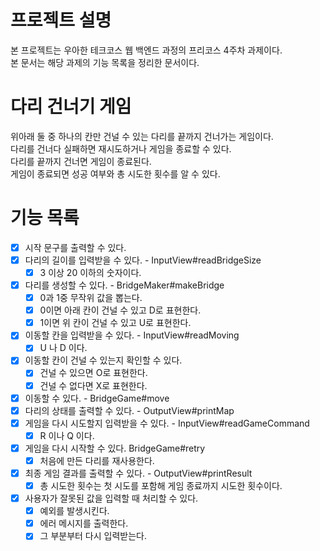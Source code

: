 # 프로젝트 설명
본 프로젝트는 우아한 테크코스 웹 백엔드 과정의 프리코스 4주차 과제이다.  
본 문서는 해당 과제의 기능 목록을 정리한 문서이다.

# 다리 건너기 게임
위아래 둘 중 하나의 칸만 건널 수 있는 다리를 끝까지 건너가는 게임이다.  
다리를 건너다 실패하면 재시도하거나 게임을 종료할 수 있다.  
다리를 끝까지 건너면 게임이 종료된다.  
게임이 종료되면 성공 여부와 총 시도한 횟수를 알 수 있다.

# 기능 목록
- [x] 시작 문구를 출력할 수 있다.
- [x] 다리의 길이를 입력받을 수 있다. - InputView#readBridgeSize
  - [x] 3 이상 20 이하의 숫자이다.
- [x] 다리를 생성할 수 있다. - BridgeMaker#makeBridge
  - [x] 0과 1중 무작위 값을 뽑는다.
  - [x] 0이면 아래 칸이 건널 수 있고 D로 표현한다.
  - [x] 1이면 위 칸이 건널 수 있고 U로 표현한다.
- [x] 이동할 칸을 입력받을 수 있다. - InputView#readMoving
  - [x] U 나 D 이다.
- [x] 이동할 칸이 건널 수 있는지 확인할 수 있다.
  - [x] 건널 수 있으면 O로 표현한다.
  - [x] 건널 수 없다면 X로 표현한다.
- [x] 이동할 수 있다. - BridgeGame#move
- [x] 다리의 상태를 출력할 수 있다. - OutputView#printMap
- [x] 게임을 다시 시도할지 입력받을 수 있다. - InputView#readGameCommand
  - [x] R 이나 Q 이다.
- [x] 게임을 다시 시작할 수 있다. BridgeGame#retry
  - [x] 처음에 만든 다리를 재사용한다.
- [x] 최종 게임 결과를 출력할 수 있다. - OutputView#printResult
  - [x] 총 시도한 횟수는 첫 시도를 포함해 게임 종료까지 시도한 횟수이다.
- [x] 사용자가 잘못된 값을 입력할 때 처리할 수 있다.
  - [x] 예외를 발생시킨다.
  - [x] 에러 메시지를 출력한다.
  - [x] 그 부분부터 다시 입력받는다.